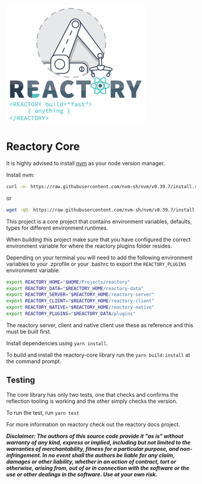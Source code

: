 ![Build Anything Fast](/branding/reactory-logo.png)
# Reactory Core

It is highly advised to install [nvm](https://github.com/nvm-sh/nvm) as your node version manager.

Install nvm:
```bash
curl -o- https://raw.githubusercontent.com/nvm-sh/nvm/v0.39.7/install.sh | bash
```
or
```bash
wget -qO- https://raw.githubusercontent.com/nvm-sh/nvm/v0.39.7/install.sh | bash
```

This project is a core project that contains environment variables, defaults, types for different environment runtimes.

When building this project make sure that you have configured the correct environment variable for where the reactory plugins folder resides.

Depending on your terminal you will need to add the following environment variables to your .zprofile or your .bashrc to export the `REACTORY_PLUGINS` environment variable. 

```bash
export REACTORY_HOME="$HOME/Projects/reactory"
export REACTORY_DATA="$REACTORY_HOME/reactory-data"
export REACTORY_SERVER="$REACTORY_HOME/reactory-server"
export REACTORY_CLIENT="$REACTORY_HOME/reactory-client"
export REACTORY_NATIVE="$REACTORY_HOME/reactory-native"
export REACTORY_PLUGINS="$REACTORY_DATA/plugins"
```
The reactory server, client and native client use these as reference and this must be built first.

Install dependencies using `yarn install`.

To build and install the reactory-core library run the `yarn build:install` at the command prompt.


## Testing

The core library has only two tests, one that checks and confirms the reflection tooling is working and the other simply checks the version.

To run the test, run `yarn test`

For more information on reactory check out the reactory docs project.


***Disclaimer: The authors of this source code provide it "as is" without warranty of any kind, express or implied, including but not limited to the warranties of merchantability, fitness for a particular purpose, and non-infringement. In no event shall the authors be liable for any claim, damages or other liability, whether in an action of contract, tort or otherwise, arising from, out of or in connection with the software or the use or other dealings in the software. Use at your own risk.***